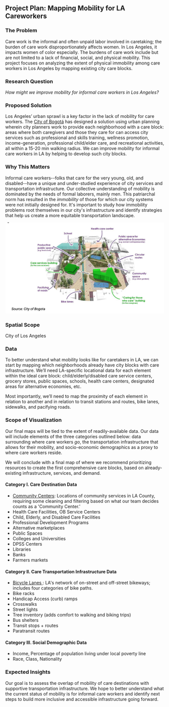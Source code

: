 ## Project Plan: Mapping Mobility for LA Careworkers

### The Problem
Care work is the informal and often unpaid labor involved in caretaking; the burden of care work disproportionately affects women. In Los Angeles, it impacts women of color especially. The burdens of care work include but are not limited to a lack of financial, social, and physical mobility. This project focuses on analyzing the extent of physical immobility among care workers in Los Angeles by mapping existing city care blocks.

### Research Question
*How might we improve mobility for informal care workers in Los Angeles?*

### Proposed Solution
Los Angeles’ urban sprawl is a key factor in the lack of mobility for care workers. The <a href="https://www.brookings.edu/wp-content/uploads/2021/12/City-playbook_Bogota.pdf">City of Bogotá</a> has designed a solution using urban planning wherein city planners work to provide each neighborhood with a care block: areas where both caregivers and those they care for can access city services such as professional and skills training, wellness promotion, income-generation, professional child/elder care, and recreational activities, all within a 15-20 min walking radius. We can improve mobility for informal care workers in LA by helping to develop such city blocks.

### Why This Matters
Informal care workers--folks that care for the very young, old, and disabled--have a unique and under-studied experience of city services and transportation infrastructure. Our collective understanding of mobility is dominated by the needs of formal laborers, mainly men. This patriarchal norm has resulted in the *immobility* of those for which our city systems were not initially designed for. It's important to study how immobility problems root themselves in our city's infrastructure and identify strategies that help us create a more equitable transportation landscape.

![bogota-care-block](/images/bogota-care-block.png)

### Spatial Scope
City of Los Angeles

### Data
To better understand what mobility looks like for caretakers in LA, we can start by mapping which neighborhoods already have city blocks with care infrastructure. We’ll need LA-specific locational data for each element within the ideal care block: child/elderly/disabled care service centers, grocery stores, public spaces, schools, health care centers, designated areas for alternative economies, etc.

Most importantly, we’ll need to map the proximity of each element in relation to another and in relation to transit stations and routes, bike lanes, sidewalks, and pacifying roads.

### Scope of Visualization
Our final maps will be tied to the extent of readily-available data. Our data will include elements of the three categories outlined below: data surrounding where care workers *go*, the transportation infrastructure that allows for their mobility, and socio-economic demographics as a proxy to where care workers reside.

We will conclude with a final map of where we recommend prioritizing resources to create the first comprehensive care blocks, based on already-existing infrastructure, services, and demand.

#### Category I. Care Destination Data
* <a href="https://geohub.lacity.org/datasets/lacounty::community-services/about">Community Centers</a>: Locations of community services in LA County, requiring some cleaning and filtering based on what our team decides counts as a 'Community Center.'
* Health Care Facilities, OB Service Centers
* Child, Elderly, and Disabled Care Facilities
* Professional Development Programs
* Alternative marketplaces
* Public Spaces
* Colleges and Universities
* DPSS Centers
* Libraries
* Banks
* Farmers markets

#### Category II. Care Transportation Infrastructure Data
* <a href="https://geohub.lacity.org/datasets/ladot::city-of-los-angeles-bikeways-1/about">Bicycle Lanes </a>: LA's network of on-street and off-street bikeways; includes four categories of bike paths.
* Bike racks
* Handicap Access (curb) ramps
* Crosswalks
* Street lights
* Tree inventory (adds comfort to walking and biking trips)
* Bus shelters
* Transit stops + routes
* Paratransit routes

#### Category III. Social Demographic Data
* Income, Percentage of population living under local poverty line
* Race, Class, Nationality

### Expected Insights
Our goal is to assess the overlap of mobility of care destinations with supportive transportation infrastructure. We hope to better understand what the current status of mobility is for informal care workers and identify next steps to build more inclusive and accessible infrastructure going forward.
